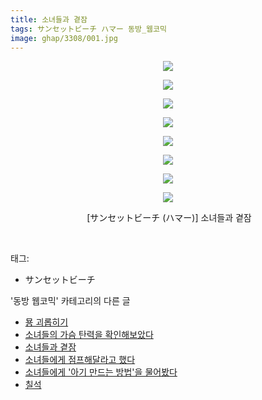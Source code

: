 ```yaml
---
title: 소녀들과 곁잠
tags: サンセットビーチ ハマー 동방_웹코믹
image: ghap/3308/001.jpg
---
```

<div class="article">
<p style="text-align: center; clear: none; float: none;"><img src="{{ site.nasurl }}/ghap/3308/001.jpg"/></p>
<p style="text-align: center; clear: none; float: none;"><img src="{{ site.nasurl }}/ghap/3308/002.jpg"/></p>
<p style="text-align: center; clear: none; float: none;"><img src="{{ site.nasurl }}/ghap/3308/003.jpg"/></p>
<p style="text-align: center; clear: none; float: none;"><img src="{{ site.nasurl }}/ghap/3308/004.jpg"/></p>
<p style="text-align: center; clear: none; float: none;"><img src="{{ site.nasurl }}/ghap/3308/005.jpg"/></p>
<p style="text-align: center; clear: none; float: none;"><img src="{{ site.nasurl }}/ghap/3308/006.jpg"/></p>
<p style="text-align: center; clear: none; float: none;"><img src="{{ site.nasurl }}/ghap/3308/007.jpg"/></p>
<p style="text-align: center; clear: none; float: none;"><img src="{{ site.nasurl }}/ghap/3308/008.jpg"/></p>
<p style="text-align: center; clear: none; float: none;"> [サンセットビーチ (ハマー)] 소녀들과 곁잠</p>
<p><br/></p>
</div><div class="tagTrail">
<p>태그: </p>
<ul>
<li>サンセットビーチ</li>
</ul>
</div><div class="another">
<p>'동방 웹코믹' 카테고리의 다른 글</p>
<ul>
<li><a href="/2017-05-25-ghap_3310">묭 괴롭히기</a></li>
<li><a href="/2017-05-25-ghap_3309">소녀들의 가슴 탄력을 확인해보았다</a></li>
<li><a href="/2017-05-25-ghap_3308">소녀들과 곁잠</a></li>
<li><a href="/2017-05-25-ghap_3307">소녀들에게 점프해달라고 했다</a></li>
<li><a href="/2017-05-25-ghap_3306">소녀들에게 '아기 만드는 방법'을 물어봤다</a></li>
<li><a href="/2017-05-24-ghap_3297">칠석</a></li>
</ul>
</div><div class="cb_module cb_fluid">
<div class="cb_wrt cb_profile">
</div><!-- commentList close -->
</div>